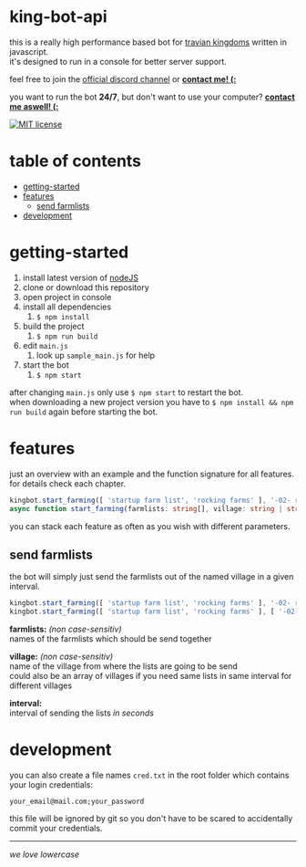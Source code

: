 # king-bot-api <!-- omit in toc -->

this is a really high performance based bot for [travian kingdoms](https://www.kingdoms.com/) written in javascript.  
it's designed to run in a console for better server support.

feel free to join the [official discord channel](https://discord.gg/5n2btF7) or **[contact me! (:](mailto:f.breuer@scriptworld.net)**

you want to run the bot **24/7**, but don't want to use your computer? **[contact me aswell! (:](mailto:f.breuer@scriptworld.net)**

[![MIT license](https://img.shields.io/badge/license-MIT-blue.svg)](https://github.com/scriptworld-git/king-bot/blob/master/LICENSE)

# table of contents <!-- omit in toc -->

- [getting-started](#getting-started)
- [features](#features)
    - [send farmlists](#send-farmlists)
- [development](#development)

# getting-started

1. install latest version of [nodeJS](https://nodejs.org/)
2. clone or download this repository
3. open project in console
4. install all dependencies
    1. `$ npm install`
1. build the project
    1. `$ npm run build`
5. edit `main.js`
    1. look up `sample_main.js` for help
6. start the bot
    1. `$ npm start`

after changing `main.js` only use `$ npm start` to restart the bot.  
when downloading a new project version you have to `$ npm install && npm run build` again before starting the bot.

# features

just an overview with an example and the function signature for all features.  
for details check each chapter.

```typescript
kingbot.start_farming([ 'startup farm list', 'rocking farms' ], '-02- rome', 600);
async function start_farming(farmlists: string[], village: string | string[], interval: number);
```

you can stack each feature as often as you wish with different parameters.

## send farmlists

the bot will simply just send the farmlists out of the named village in a given interval.

```typescript
kingbot.start_farming([ 'startup farm list', 'rocking farms' ], '-02- rome', 600);
kingbot.start_farming([ 'startup farm list', 'rocking farms' ], [ '-02- rome', '-03- paris' ], 600);
```

**farmlists:** _(non case-sensitiv)_  
names of the farmlists which should be send together

**village:** _(non case-sensitiv)_  
name of the village from where the lists are going to be send  
could also be an array of villages if you need same lists in same interval for different villages

**interval:**  
interval of sending the lists _in seconds_

# development

you can also create a file names `cred.txt` in the root folder which contains your login credentials:
```csv
your_email@mail.com;your_password
```
this file will be ignored by git so you don't have to be scared to accidentally commit your credentials.

---

_we love lowercase_

